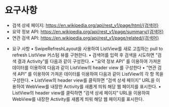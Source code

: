 # 요구사항

- 검색 상세 페이지: https://en.wikipedia.org/api/rest_v1/page/html/{검색어}
- 요약 정보 API: https://en.wikipedia.org/api/rest_v1/page/summary/{검색어}
- 연관 검색 API: https://en.wikipedia.org/api/rest_v1/page/related/{검색어}
* 요구 사항
  • SwipeRefreshLayout을 사용하여 ListView를 새로 고침하는 pull to refresh ListView 커스텀 뷰를
  구현한다.
  • 검색어를 입력 후 검색을 시도하면 “검색 결과 Activity”를 다음과 같이 구성한다.
  • “요약 정보 API” 를 이용하여 가져온 데이터를 이용하여 다음과 같이 ListView의 header view 를 구성한다
  • “연관 검색 API” 를 이용하여 가져온 데이터를 이용하여 다음과 같이 ListView의 각 항 목을 구성한다.
  • ListView의 header view를 클릭하면 “검색 상세 페이지” URL을 이용하여 WebView를 내장한 Activity를
  새롭게 띄워 해당 웹 페이지를 표시한다.
  • ListView의 header view를 클릭하면 “검색 상세 페이지” URL을 이용하여 WebView를 내장한 Activity를
  새롭게 띄워 해당 웹 페이지를 표시한다.
